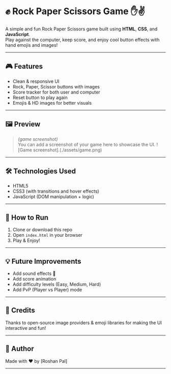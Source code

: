 # ✊ Rock Paper Scissors Game ✋✌️

A simple and fun Rock Paper Scissors game built using **HTML**, **CSS**, and **JavaScript**.  
Play against the computer, keep score, and enjoy cool button effects with hand emojis and images!

---

## 🎮 Features

- Clean & responsive UI
- Rock, Paper, Scissor buttons with images
- Score tracker for both user and computer
- Reset button to play again
- Emojis & HD images for better visuals

---

## 🖼️ Preview

> *(game screenshot)*  
You can add a screenshot of your game here to showcase the UI.
> ![Game screenshot].(./assets/game.png)

---

## 🛠️ Technologies Used

- HTML5
- CSS3 (with transitions and hover effects)
- JavaScript (DOM manipulation + logic)

---

## 🚀 How to Run

1. Clone or download this repo
2. Open `index.html` in your browser
3. Play & Enjoy!

---

## 💡 Future Improvements

- Add sound effects 🎵
- Add score animation
- Add difficulty levels (Easy, Medium, Hard)
- Add PvP (Player vs Player) mode

---

## 🙌 Credits

Thanks to open-source image providers & emoji libraries for making the UI interactive and fun!

---

## 📌 Author

Made with ❤️ by [Roshan Pal]

---


